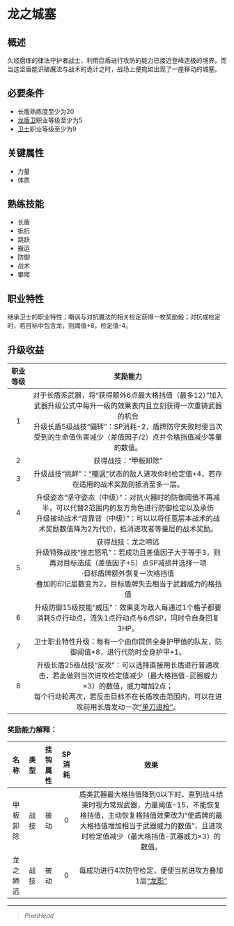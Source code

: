 # 龙之城塞

## 概述

久经磨练的律法守护者战士，利用巨盾进行攻防的能力已接近登峰造极的境界。而当这坚盾能识破魔法与战术的诡计之时，战场上便宛如出现了一座移动的城塞。

## 必要条件

* 长盾熟练度至少为20
* <a href="../dragon_shielder" target="_blank">龙盾卫</a>职业等级至少为5
* <a href="../../../basicJob/Guard" target="_blank">卫士</a>职业等级至少为9

## 关键属性

* 力量
* 体质

## 熟练技能

* 长盾
* 抵抗
* 跳跃
* 搬运
* 防御
* 战术
* 攀爬
  
## 职业特性

继承卫士的职业特性；嘲讽与对抗魔法的相关检定获得一枚奖励骰；对抗或检定时，若目标中包含龙，则阈值+8，检定值-4。

## 升级收益

职业等级|奖励能力
:--:|:--:
1|对于长盾系武器，将“获得额外6点最大格挡值（最多12）”加入武器升级公式中每升一级的效果表内且立刻获得一次重铸武器的机会<br>升级长盾5级战技“偏转”：SP消耗-2，盾牌防守失败时使当次受到的生命值伤害减少（差值因子/2）点并令格挡值减少等量的数值。
2|获得战技：“甲板卸除”
3|升级战技“挑衅”：<a href="../../../../status/normal/#嘲讽" target="_blank">“嘲讽”</a>状态的敌人进攻你时检定值+4，若存在适用的战术奖励则抵消至多一层。
4|升级姿态“坚守姿态（中级）”：对抗火器时的防御阈值不再减半，可以代替2范围内的友方角色进行防御检定以及承伤<br>升级被动战术“背靠背（中级）”：可以以将任意层本战术的战术奖励数值降为2为代价，抵消进攻者等量层的战术奖励。
5|获得战技：龙之啼迒<br>升级特殊战技“挫志怒吼”：若成功且差值因子大于等于3，则再对目标造成（差值因子+5）点SP减损并选择一项<br>·目标盾牌额外恢复一次格挡值<br>·叠加的印记层数变为2，目标盾牌失去相当于武器威力的格挡值
6|升级防御15级技能“威压”：效果变为敌人每通过1个格子都要消耗5点行动点，流失1点行动点与6点SP，同时令自身回复3HP。
7|卫士职业特性升级：每有一个由你提供全身护甲值的队友，防御阈值+8，进行代防时全身护甲+1。
8|升级长盾25级战技“反攻”：可以选择直接用长盾进行普通攻击，若此做则当次进攻检定值减少（最大格挡值-武器威力×3）的数值，威力增加2点；<br>每个行动轮两次，若反击目标不在长盾攻击范围内，可以在进攻前用长盾发动一次<a href="../../../../update/universal/#中程武器/#中级" target="_blank">“单刀进枪”</a>。

### 奖励能力解释：

名称|类型|挂钩属性|SP消耗|效果
:--:|:--:|:--:|:--:|:--:
甲板卸除|战技|被动|0|盾类武器最大格挡值降到0以下时，直到战斗结束时视为常规武器，力量阈值-15，不能恢复格挡值，主动恢复格挡值效果改为“使盾牌的最大格挡值增加相当于武器威力的数值”，且进攻时检定值减少（最大格挡值-武器威力×3）的数值。
龙之蹄迒|战技|被动|0|每成功进行4次防守检定，便使当前进攻方叠加1层<a href="../../../../status/mark/#龙影" target="_blank">“龙影”</a>

---

> *PixelHead*